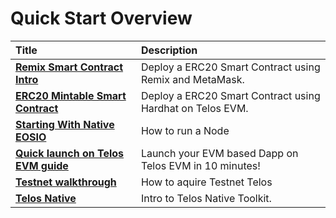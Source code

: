 # Quick Start Overview

| Title | Description |
| :--- | :--- |
| [**Remix Smart Contract Intro**](metamask_remix) | Deploy a ERC20 Smart Contract using Remix and MetaMask. |
| [**ERC20 Mintable Smart Contract**](metamask_remix) | Deploy a ERC20 Smart Contract using Hardhat on Telos EVM. |
| [**Starting With Native EOSIO**](native-eosio)| How to run a Node |
| [**Quick launch on Telos EVM guide**](launch_on_telos) | Launch your EVM based Dapp on Telos EVM in 10 minutes! |
| [**Testnet walkthrough**](testnet_tutorial) | How to aquire Testnet Telos 
| [**Telos Native**](/native/native_telos) | Intro to Telos Native Toolkit. |